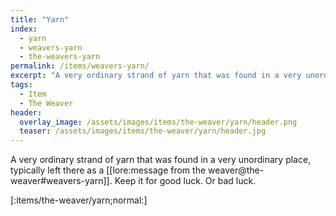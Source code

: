 ```yaml
---
title: "Yarn"
index:
  - yarn
  - weavers-yarn
  - the-weavers-yarn
permalink: /items/weavers-yarn/
excerpt: "A very ordinary strand of yarn that was found in a very unordinary place, typically left there as a message from the weaver."
tags:
  - Item
  - The Weaver
header:
  overlay_image: /assets/images/items/the-weaver/yarn/header.png
  teaser: /assets/images/items/the-weaver/yarn/header.jpg
---
```


A very ordinary strand of yarn that was found in a very unordinary place, typically left there as a [[lore:message from the weaver@the-weaver#weavers-yarn]]. Keep it for good luck. Or bad luck.

[:items/the-weaver/yarn;normal:]
